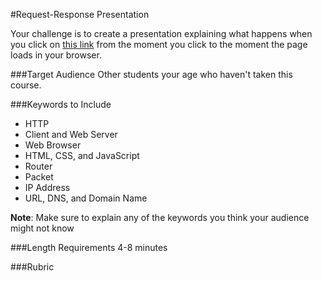 #Request-Response Presentation

Your challenge is to create a presentation explaining what happens when you click on [this link](http://christensenacademy.org/) from the moment you click to the moment the page loads in your browser.

###Target Audience
Other students your age who haven't taken this course.

###Keywords to Include
* HTTP
* Client and Web Server
* Web Browser
* HTML, CSS, and JavaScript
* Router
* Packet
* IP Address
* URL, DNS, and Domain Name

**Note**: Make sure to explain any of the keywords you think your audience might not know

###Length Requirements
4-8 minutes

###Rubric

